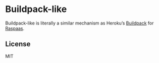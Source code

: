 # Buildpack-like

Buildpack-like is literally a similar mechanism as Heroku’s [Buildpack](https://devcenter.heroku.com/articles/buildpacks) for [Raspaas](https://github.com/tetsusat/raspaas).

## License

MIT
